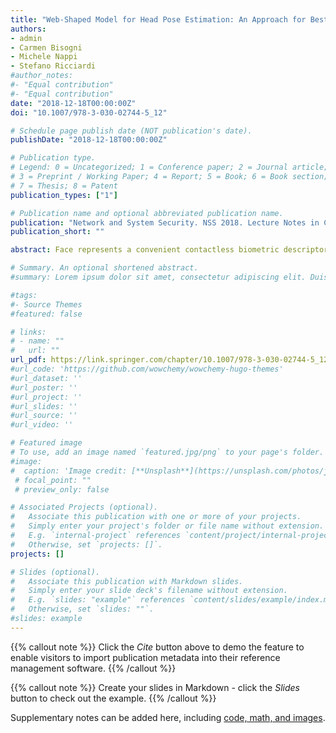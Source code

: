 ```yaml
---
title: "Web-Shaped Model for Head Pose Estimation: An Approach for Best Exemplar Selection"
authors:
- admin
- Carmen Bisogni
- Michele Nappi
- Stefano Ricciardi 
#author_notes:
#- "Equal contribution"
#- "Equal contribution"
date: "2018-12-18T00:00:00Z"
doi: "10.1007/978-3-030-02744-5_12"

# Schedule page publish date (NOT publication's date).
publishDate: "2018-12-18T00:00:00Z"

# Publication type.
# Legend: 0 = Uncategorized; 1 = Conference paper; 2 = Journal article;
# 3 = Preprint / Working Paper; 4 = Report; 5 = Book; 6 = Book section;
# 7 = Thesis; 8 = Patent
publication_types: ["1"]

# Publication name and optional abbreviated publication name.
publication: "Network and System Security. NSS 2018. Lecture Notes in Computer Science(), vol 11058. Springer, Cham."
publication_short: ""

abstract: Face represents a convenient contactless biometric descriptor, currently exploited in a wide range of security applications, though its performance may be considerably affected by subject's pose variations with respect to enrolment pose. This issue is particularly challenging whether the face image is acquired in uncontrolled conditions, or it is extracted from video sequence, the latter representing a more and more frequent case given the huge diffusion of audiovisual content on the internet. To this regard, in this paper, a pose estimation method aimed at rapidly evaluating face rotations is presented. The proposed approach exploits a novel adaptation of quad-tree data structure to achieve an approximate estimate of face's yaw/pitch angles, enabling to select the face image most compliant to the stored template. Preliminary results confirm the efficiency of the proposed method, that provides a more than halved computing time with respect to the state of the art with further improvement margins.

# Summary. An optional shortened abstract.
#summary: Lorem ipsum dolor sit amet, consectetur adipiscing elit. Duis posuere tellus ac convallis placerat. Proin tincidunt magna sed ex sollicitudin condimentum.

#tags:
#- Source Themes
#featured: false

# links:
# - name: ""
#   url: ""
url_pdf: https://link.springer.com/chapter/10.1007/978-3-030-02744-5_12
#url_code: 'https://github.com/wowchemy/wowchemy-hugo-themes'
#url_dataset: ''
#url_poster: ''
#url_project: ''
#url_slides: ''
#url_source: ''
#url_video: ''

# Featured image
# To use, add an image named `featured.jpg/png` to your page's folder. 
#image:
#  caption: 'Image credit: [**Unsplash**](https://unsplash.com/photos/jdD8gXaTZsc)'
 # focal_point: ""
 # preview_only: false

# Associated Projects (optional).
#   Associate this publication with one or more of your projects.
#   Simply enter your project's folder or file name without extension.
#   E.g. `internal-project` references `content/project/internal-project/index.md`.
#   Otherwise, set `projects: []`.
projects: []

# Slides (optional).
#   Associate this publication with Markdown slides.
#   Simply enter your slide deck's filename without extension.
#   E.g. `slides: "example"` references `content/slides/example/index.md`.
#   Otherwise, set `slides: ""`.
#slides: example
---
```


{{% callout note %}}
Click the *Cite* button above to demo the feature to enable visitors to import publication metadata into their reference management software.
{{% /callout %}}

{{% callout note %}}
Create your slides in Markdown - click the *Slides* button to check out the example.
{{% /callout %}}

Supplementary notes can be added here, including [code, math, and images](https://wowchemy.com/docs/writing-markdown-latex/).
